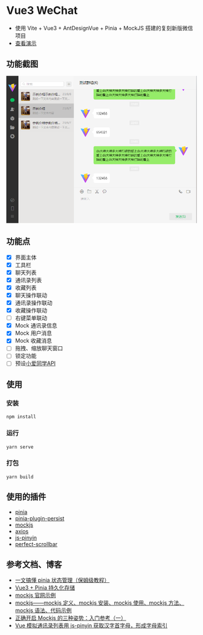 # Vue3 WeChat

- 使用 Vite + Vue3 + AntDesignVue + Pinia + MockJS 搭建的复刻新版微信项目
- [查看演示](https://ele-cat.gitee.io/vue3-wechat/)

## 功能截图

![功能截图](./snapshot/interface.jpg)

## 功能点

- [x] 界面主体
- [x] 工具栏
- [x] 聊天列表
- [x] 通讯录列表
- [x] 收藏列表
- [x] 聊天操作联动
- [x] 通讯录操作联动
- [x] 收藏操作联动
- [ ] 右键菜单联动
- [x] Mock 通讯录信息
- [x] Mock 用户消息
- [x] Mock 收藏消息
- [ ] 拖拽、缩放聊天窗口
- [ ] 锁定功能
- [ ] 预设[小爱同学API](http://jiuli.xiaoapi.cn/i/chat/xiaoai_tts.php?msg=你好)

## 使用

### 安装

```
npm install
```

### 运行

```
yarn serve
```

### 打包

```
yarn build
```

## 使用的插件

- [pinia](github.com/vuejs/pinia)
- [pinia-plugin-persist](github.com/Seb-L/pinia-plugin-persist)
- [mockjs](github.com/nuysoft/Mock)
- [axios](github.com/axios/axios)
- [js-pinyin](github.com/waterchestnut/pinyin)
- [perfect-scrollbar](https://github.com/mdbootstrap/perfect-scrollbar)

## 参考文档、博客

- [一文搞懂 pinia 状态管理（保姆级教程）](https://zhuanlan.zhihu.com/p/533233367)
- [Vue3 + Pinia 持久化存储](https://blog.csdn.net/weixin_36757282/article/details/127226319)
- [mockjs 官网示例](http://mockjs.com/examples.html)
- [mockjs——mockjs 定义、mockjs 安装、mockjs 使用、mockjs 方法、mockjs 语法、代码示例](https://blog.csdn.net/TKY666/article/details/126215513)
- [正确开启 Mockjs 的三种姿势：入门参考（一）](https://www.cnblogs.com/soyxiaobi/p/9846057.html)
- [Vue 模拟通讯录列表用 js-pinyin 获取汉字首字母，形成字母索引](https://blog.csdn.net/m0_67063430/article/details/128951993)
